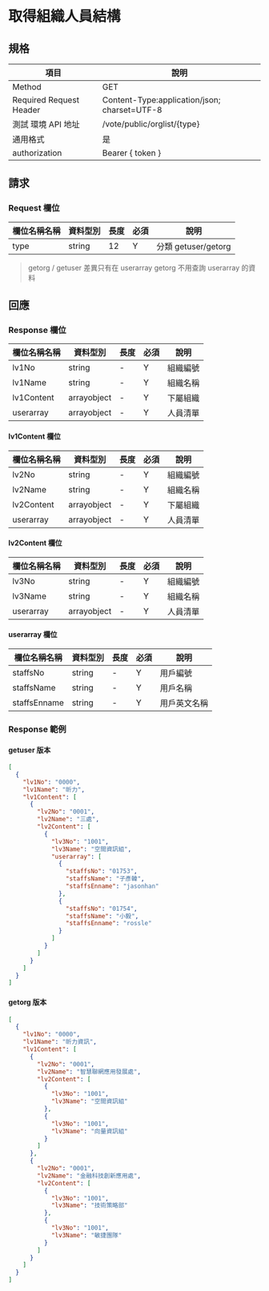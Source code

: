 # 取得組織人員結構

## 規格

| 項目                    | 說明                                         |
| ----------------------- | -------------------------------------------- |
| Method                  | GET                                          |
| Required Request Header | Content-Type:application/json; charset=UTF-8 |
| 測試 環境 API 地址      | /vote/public/orglist/{type}                  |
| 通用格式                | 是                                           |
| authorization           | Bearer { token }                             |

## 請求

### Request 欄位

| 欄位名稱名稱 | 資料型別 | 長度 | 必須 | 說明                |
| ------------ | -------- | ---- | ---- | ------------------- |
| type         | string   | 12   | Y    | 分類 getuser/getorg |

> getorg / getuser 差異只有在 userarray
> getorg 不用查詢 userarray 的資料

## 回應

### Response 欄位

| 欄位名稱名稱 | 資料型別    | 長度 | 必須 | 說明     |
| ------------ | ----------- | ---- | ---- | -------- |
| lv1No        | string      | -    | Y    | 組織編號 |
| lv1Name      | string      | -    | Y    | 組織名稱 |
| lv1Content   | arrayobject | -    | Y    | 下屬組織 |
| userarray    | arrayobject | -    | Y    | 人員清單 |

#### lv1Content 欄位

| 欄位名稱名稱 | 資料型別    | 長度 | 必須 | 說明     |
| ------------ | ----------- | ---- | ---- | -------- |
| lv2No        | string      | -    | Y    | 組織編號 |
| lv2Name      | string      | -    | Y    | 組織名稱 |
| lv2Content   | arrayobject | -    | Y    | 下屬組織 |
| userarray    | arrayobject | -    | Y    | 人員清單 |

#### lv2Content 欄位

| 欄位名稱名稱 | 資料型別    | 長度 | 必須 | 說明     |
| ------------ | ----------- | ---- | ---- | -------- |
| lv3No        | string      | -    | Y    | 組織編號 |
| lv3Name      | string      | -    | Y    | 組織名稱 |
| userarray    | arrayobject | -    | Y    | 人員清單 |

#### userarray 欄位

| 欄位名稱名稱 | 資料型別 | 長度 | 必須 | 說明         |
| ------------ | -------- | ---- | ---- | ------------ |
| staffsNo     | string   | -    | Y    | 用戶編號     |
| staffsName   | string   | -    | Y    | 用戶名稱     |
| staffsEnname | string   | -    | Y    | 用戶英文名稱 |

### Response 範例

#### getuser 版本

```json
[
  {
    "lv1No": "0000",
    "lv1Name": "昕力",
    "lv1Content": [
      {
        "lv2No": "0001",
        "lv2Name": "三處",
        "lv2Content": [
          {
            "lv3No": "1001",
            "lv3Name": "空間資訊組",
            "userarray": [
              {
                "staffsNo": "01753",
                "staffsName": "子彥韓",
                "staffsEnname": "jasonhan"
              },
              {
                "staffsNo": "01754",
                "staffsName": "小毅",
                "staffsEnname": "rossle"
              }
            ]
          }
        ]
      }
    ]
  }
]
```

#### getorg 版本

```json
[
  {
    "lv1No": "0000",
    "lv1Name": "昕力資訊",
    "lv1Content": [
      {
        "lv2No": "0001",
        "lv2Name": "智慧聯網應用發展處",
        "lv2Content": [
          {
            "lv3No": "1001",
            "lv3Name": "空間資訊組"
          },
          {
            "lv3No": "1001",
            "lv3Name": "向量資訊組"
          }
        ]
      },
      {
        "lv2No": "0001",
        "lv2Name": "金融科技創新應用處",
        "lv2Content": [
          {
            "lv3No": "1001",
            "lv3Name": "技術策略部"
          },
          {
            "lv3No": "1001",
            "lv3Name": "敏捷團隊"
          }
        ]
      }
    ]
  }
]
```
